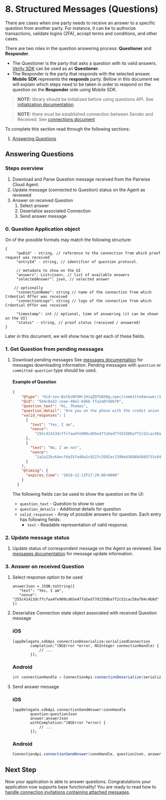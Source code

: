 # 8. Structured Messages (Questions)

There are cases when one party needs to receive an answer to a specific question from another party.
For instance, it can be to authorize transactions, validate logins (2FA), accept terms and conditions, and other cases.

There are two roles in the question answering process: **Questioner** and **Responder**.
* The Questioner is the party that asks a question with its valid answers. [Verity SDK](https://github.com/evernym/verity-sdk) can be used as an **Questioner**.
* The Responder is the party that responds with the selected answer. **Mobile SDK** represents the **responds** party. Bellow in this document we will explain which steps need to be taken in order to respond on the question on the **Responder** side using Mobile SDK.

> **NOTE:** library should be initialized before using questions API. See [initialization documentation](3.Initialization.md)

> **NOTE:** there must be established connection between Sender and Received. See [connections document](5.Connections.md)

To complete this section read through the following sections:

1. [Answering Questions](#answering-questions)

## Answering Questions

### Steps overview

1. Download and Parse Question message received from the Pairwise Cloud Agent.
1. Update message (connected to Question) status on the Agent as reviewed
1. Answer on received Question
   1. Select answer
   1. Deserialize associated Connection
   1. Send answer message

### 0. Question Application object

On of the possible formats may match the following structure:
```
{
     "pwDid" - string, // reference to the connection from which proof request was received 
     "entryId" - string, // identifier of question protocol.    

     // metadata to show on the UI
     "answers": List<json>, // list of available answers
     "selectedAnswer": json, // selected answer
     
    // optionally
     "connectionName": string // name of the connection from which Crdential Offer was received 
     "connectionLogo": string // logo of the connection from which Crdential Offer was received 
      
     "timestamp": int // optional, time of answering (it can be shown on the UI)      
     "status" - string, // proof status (received / answered)
}
```
Later in this document, we will show how to get each of these fields.

### 1. Get Question from pending messages

1. Download pending messages
   See [messages documentation](4.MessagesFlow.md) for messages downloading information. Pending messages with `question` or `committed-question` type should be used.

   #### Example of Question

    ```json
    {
        "@type": "did:sov:BzCbsNYhMrjHiqZDTUASHg;spec/committedanswer/1.0/question",
        "@id": "5b4c8a32-ceae-48e1-bd6b-ffa2a07ddbf0",
        "question_text": "Hi, Thomas",
        "question_detail": "Are you on the phone with the credit union right now about transferring $100.00?",
        "valid_responses": [
          {
            "text": "Yes, I am",
            "nonce":
              "255c41413dcffcfaa4fe909cd65e477a5ed77d1550ba7f2c52cac58af84c4b8d"
          },
          {
            "text": "No, I am not",
            "nonce":
              "2a2a22bc64ecfda55fa40a2c9227c3592ac1399e63688b58d5f33c64b4326f77"
          }
        ],
        "@timing": {
          "expires_time": "2018-12-13T17:29:06+0000"
        }
      }
    ```

   The following fields can be used to show the question on the UI:
   * `question_text` - Question to show to user
   * `question_details` - Additional details for question
   * `valid_responses` - Array of possible answers for question. Each entry has following fields:
      * `text` - Readable representation of valid response.

### 2. Update message status

1. Update status of correspondent message on the Agent as reviewed. See [messages documentation](4.MessagesFlow.md) for message update information.

### 3. Answer on received Question

1. Select response option to be used

   ```
   answerJson = JSON.toString({
      "text": "Yes, I am",
      "nonce": "255c41413dcffcfaa4fe909cd65e477a5ed77d1550ba7f2c52cac58af84c4b8d"
   })
   ```

1. Deserialize Connection state object associated with received Question message

    ### iOS
    ```objC
    [appDelegate.sdkApi connectionDeserialize:serializedConnection
            completion:^(NSError *error, NSInteger connectionHandle) {
                // ...
            }];
    ```
    
    ### Android
    ```java
    int connectionHandle = ConnectionApi.connectionDeserialize(serializedConnection).get();
    ```

1. Send answer message

    ### iOS
    ```objC
    [appDelegate.sdkApi connectionSendAnswer:connHandle
            question:questionJson
            answer:answerJson
            withCompletion:^(NSError *error) {
                // ...
            }];
    ```
    
    ### Android
    ```java 
    ConnectionApi.connectionSendAnswer(connHandle, questionJson, answerJson).get();
    ```

## Next Step

Now your application is able to answer questions. Congratulations your application now supports base functionality!
You are ready to read how to [handle connection invitations containing attached messages](9.Connection-Invitations-With-Attachment.md).
